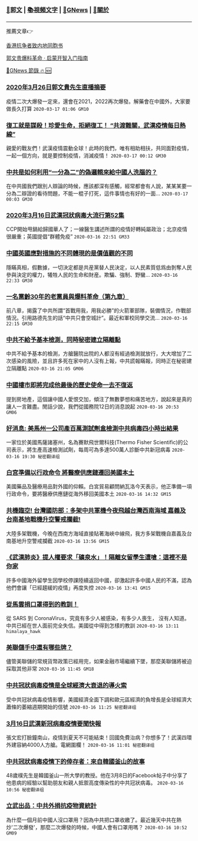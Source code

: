 ###  [:eagle:郭文](https://github.com/ourhimalayas/txt) | [:books:視頻文字](https://github.com/ourhimalayas/txt/blob/master/content/README.md) | [:newspaper:GNews](https://github.com/ourhimalayas/txt/blob/master/content/gnews/README.md) | [:pray:關於](https://github.com/ourhimalayas/home/tree/master/about)
---

推薦文章:point_right:

[香港抗争者致内地同胞书](https://github.com/ourhimalayas/news/blob/master/2019/08/a_letter_from_the_hong_kong_people.md)

[郭文贵爆料革命 · 启蒙开智入门指南](https://github.com/ourhimalayas/txt/issues/1)

[:newspaper:GNews 節錄 :fire: :new:](https://github.com/ourhimalayas/txt/blob/master/content/gnews/README.md) 



### [2020年3月26日郭文貴先生直播摘要](/content/gnews/1/README.md)

疫情二次大爆發一定來，還會在2021，2022再次爆發。解藥會在中國外，大家要做長久打算  `2020-03-17 01:06 GM10`

### [復工就是謀殺！珍愛生命，拒絕復工！ “共渡難關，武漢疫情每日熱線”](/content/gnews/2/README.md)

親愛的戰友們！武漢疫情震動全球！此時的我們，唯有相助相扶，共同面對疫情，一起一個方向，就是要控制疫情，消滅疫情！  `2020-03-17 00:12 GM30`

### [中共是如何利用“一分為二”的偽邏輯來給中國人洗腦的？](/content/gnews/3/README.md)

在中共國我們跟別人辯論的時候，應該都深有感觸，經常都會有人說，某某某要一分為二辯證的看待問題，不能一棍子打死，這件事情也有好的一面...  `2020-03-17 00:03 GM30`

### [2020年3月16日武漢冠狀病毒大流行第52集](/content/gnews/4/README.md)

CCP開始甩鍋給歸國華人了；一線醫生講述所謂的疫情好轉純屬政治；北京疫情很嚴重；英國提倡“群體免疫”  `2020-03-16 22:51 GM33`

### [中國英國應對措施的不同體現的是價值觀的不同](/content/gnews/5/README.md)

隱瞞真相，假數據，一切決定都是共産黨替人民決定，以人民素質低爲由剝奪人民參與決定的權力，犧牲人民的生命和財産。欺騙、強制、野蠻...  `2020-03-16 22:33 GM30`

### [一名黨齡30年的老黨員與爆料革命（第九章）](/content/gnews/6/README.md)

前八章，揭露了中共所謂“首戰用我，用我必勝”的火箭軍部隊，裝備情況，作戰部情況。引用路德先生的話“中共只會空城計”。最近和軍校同學交流...  `2020-03-16 22:15 GM30`

### [中共不給予基本檢測，同時秘密建立隔離點](/content/gnews/7/README.md)

中共不給予基本的檢測，方艙醫院出院的人都沒有經過檢測就放行，大大增加了二次感染的風險，並且許多死在家中的人沒有上報，中共謊報瞞報，同時正在秘密建立隔離點  `2020-03-16 21:05 GM06`

### [中國樓市即將完成他最後的歷史使命一去不復返](/content/gnews/8/README.md)

提到房地產，這個讓中國人愛恨交加，傾注了無數夢想和痛苦地方，說起來是真的讓人一言難盡。閒話少說，我們從國務院12日的消息說起  `2020-03-16 20:53 GM06`

### [好消息: 美馬州一公司產百萬測試劑盒檢測中共病毒四小時出結果](/content/gnews/9/README.md)

一家位於美國馬薩諸塞州，名為賽默飛世爾科技(Thermo Fisher Scientific)的公司表示，將生產高速檢測試劑，每周可為多達500萬人診斷中共新冠病毒  `2020-03-16 19:30 秘密翻译组`

### [白宮準備以行政命令 將醫療供應鏈遷回美國本土](/content/gnews/10/README.md)

美國藥品及醫療用品對外國的仰賴。白宮貿易顧問納瓦洛今天表示，他正準備一項行政命令，要將醫療供應鏈從海外移回美國本土  `2020-03-16 14:32 GM15`

### [共機臨空! 台灣國防部：多架中共軍機今夜飛越台灣西南海域 嘉義及台南基地戰機升空警戒攔截!](/content/gnews/11/README.md)

大陸多架戰機，今晚在西南方海域直接貼著海峽中線飛，我方多架戰機自嘉義及台南基地升空警戒攔截  `2020-03-16 13:56 GM15`

### [《武漢肺炎》提人權要求「礦泉水」！隔離女留學生遭嗆：這裡不是你家](/content/gnews/12/README.md)

許多中國海外留學生因學校停課陸續返回中國，卻激起許多中國人民的不滿，認為他們會讓「已經趨緩的疫情」再度失控  `2020-03-16 13:41 GM15`

### [從馬雲捐口罩得到的教訓！](/content/gnews/13/README.md)

從 SARS 到 CoronaVirus，究竟有多少人被感染，有多少人喪生， 沒有人知道。 中共已經在世人面前完全失信。美國從中得到怎樣的教訓  `2020-03-16 13:11 himalaya_hawk`

### [美聯儲手中還有哪些牌？](/content/gnews/14/README.md)

儘管美聯儲的常規貨幣政策已經用完，如果金融市場繼續下墜，那麼美聯儲將被迫採取其他非常  `2020-03-16 11:45 GM18`

### [中共冠狀病毒疫情是全球經濟大衰退的導火索](/content/gnews/15/README.md)

受中共冠狀病毒疫情影響，美國經濟全面下調和歐元區經濟的負增長是全球經濟大蕭條的萎縮週期開始的信號  `2020-03-16 11:25 秘密翻译组`

### [3月16日武漢新冠病毒疫情要聞快報](/content/gnews/16/README.md)

張文宏打臉鐘南山，疫情到夏天不可能結束！回國免費治病？你想多了！武漢四環外建容納4000人方艙。電網圍欄！  `2020-03-16 11:01 秘密翻译组`

### [中共冠狀病毒疫情下的倖存者：來自韓國釜山的故事](/content/gnews/17/README.md)

48歲樸先生是韓國釜山一所大學的教授。他在3月8日的Facebook帖子中分享了他患病的經驗以幫助朋友和親人抵禦高度傳染性的中共冠狀病毒。  `2020-03-16 10:56 秘密翻译组`

### [立武出品：中共外捐抗疫物資統計](/content/gnews/18/README.md)

為什麼一個月前中國人沒口罩用？因為中共把口罩收繳了。最近幾天中共在熱炒&#039;二次爆發&#039;，那麼二次爆發的時候，中國人會有口罩用嗎？  `2020-03-16 10:52 GM09`

